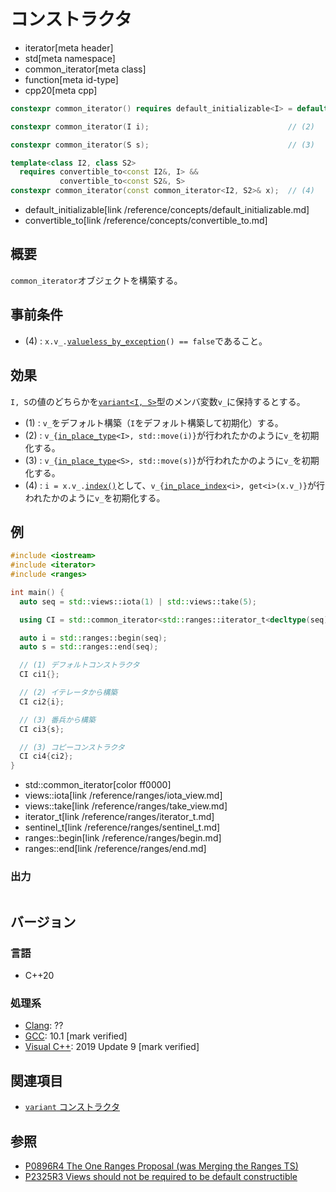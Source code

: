 # コンストラクタ
* iterator[meta header]
* std[meta namespace]
* common_iterator[meta class]
* function[meta id-type]
* cpp20[meta cpp]

```cpp
constexpr common_iterator() requires default_initializable<I> = default;  // (1)

constexpr common_iterator(I i);                               // (2)

constexpr common_iterator(S s);                               // (3)

template<class I2, class S2>
  requires convertible_to<const I2&, I> &&
           convertible_to<const S2&, S>
constexpr common_iterator(const common_iterator<I2, S2>& x);  // (4)
```
* default_initializable[link /reference/concepts/default_initializable.md]
* convertible_to[link /reference/concepts/convertible_to.md]

## 概要

`common_iterator`オブジェクトを構築する。

## 事前条件

- (4) : `x.v_.`[`valueless_by_exception`](/reference/variant/variant/valueless_by_exception.md)`() == false`であること。


## 効果

`I, S`の値のどちらかを[`variant<I, S>`](/reference/variant/variant.md)型のメンバ変数`v_`に保持するとする。

- (1) : `v_`をデフォルト構築（`I`をデフォルト構築して初期化）する。
- (2) : `v_{`[`in_place_type`](/reference/utility/in_place_type_t.md)`<I>, std::move(i)}`が行われたかのように`v_`を初期化する。
- (3) : `v_{`[`in_place_type`](/reference/utility/in_place_type_t.md)`<S>, std::move(s)}`が行われたかのように`v_`を初期化する。
- (4) : `i = x.v_.`[`index()`](/reference/variant/variant/index.md)として、`v_{`[`in_place_index`](/reference/utility/in_place_index_t.md)`<i>, get<i>(x.v_)}`が行われたかのように`v_`を初期化する。

## 例
```cpp example
#include <iostream>
#include <iterator>
#include <ranges>

int main() {
  auto seq = std::views::iota(1) | std::views::take(5);

  using CI = std::common_iterator<std::ranges::iterator_t<decltype(seq)>, std::ranges::sentinel_t<decltype(seq)>>;

  auto i = std::ranges::begin(seq);
  auto s = std::ranges::end(seq);

  // (1) デフォルトコンストラクタ
  CI ci1{};

  // (2) イテレータから構築
  CI ci2{i};

  // (3) 番兵から構築
  CI ci3{s};

  // (3) コピーコンストラクタ
  CI ci4{ci2};
}
```
* std::common_iterator[color ff0000]
* views::iota[link /reference/ranges/iota_view.md]
* views::take[link /reference/ranges/take_view.md]
* iterator_t[link /reference/ranges/iterator_t.md]
* sentinel_t[link /reference/ranges/sentinel_t.md]
* ranges::begin[link /reference/ranges/begin.md]
* ranges::end[link /reference/ranges/end.md]

### 出力
```
```

## バージョン
### 言語
- C++20

### 処理系
- [Clang](/implementation.md#clang): ??
- [GCC](/implementation.md#gcc): 10.1 [mark verified]
- [Visual C++](/implementation.md#visual_cpp): 2019 Update 9 [mark verified]

## 関連項目

- [`variant` コンストラクタ](/reference/variant/variant/op_constructor.md)

## 参照
- [P0896R4 The One Ranges Proposal (was Merging the Ranges TS)](http://www.open-std.org/jtc1/sc22/wg21/docs/papers/2018/p0896r4.pdf)
- [P2325R3 Views should not be required to be default constructible](http://www.open-std.org/jtc1/sc22/wg21/docs/papers/2021/p2325r3.html)
